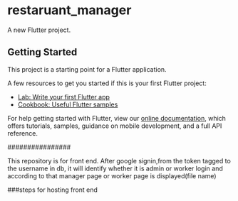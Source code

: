# restaruant_manager

A new Flutter project.

## Getting Started

This project is a starting point for a Flutter application.

A few resources to get you started if this is your first Flutter project:

- [Lab: Write your first Flutter app](https://flutter.dev/docs/get-started/codelab)
- [Cookbook: Useful Flutter samples](https://flutter.dev/docs/cookbook)

For help getting started with Flutter, view our
[online documentation](https://flutter.dev/docs), which offers tutorials,
samples, guidance on mobile development, and a full API reference.



################


  This repository is for front end. After google signin,from the token tagged to the username in db, it will identify whether it is admin or worker login and according to that 
manager page or worker page is displayed(file name)

###steps for hosting front end

